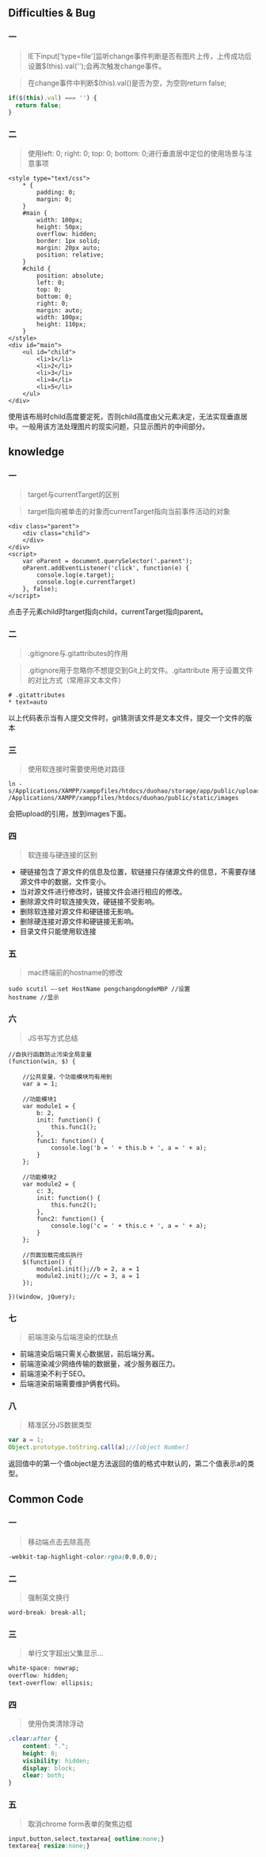 ## Difficulties & Bug

### 一

> IE下input['type=file']监听change事件判断是否有图片上传，上传成功后设置$(this).val('');会再次触发change事件。

> 在change事件中判断$(this).val()是否为空，为空则return false;

```javascript
if($(this).val) === '') {
  return false; 
}
```

### 二

> 使用left: 0; right: 0; top: 0; bottom: 0;进行垂直居中定位的使用场景与注意事项

```
<style type="text/css">
	* {
		padding: 0;
		margin: 0;
	}
	#main {
		width: 100px;
		height: 50px;
		overflow: hidden;
		border: 1px solid;
		margin: 20px auto;
		position: relative;
	}
	#child {
		position: absolute;
		left: 0;
		top: 0;
		bottom: 0;
		right: 0;
		margin: auto;
		width: 100px;
		height: 110px;
	}
</style>
<div id="main">
	<ul id="child">
		<li>1</li>
		<li>2</li>
		<li>3</li>
		<li>4</li>
		<li>5</li>
	</ul>
</div>
```

使用该布局时child高度要定死，否则child高度由父元素决定，无法实现垂直居中。一般用该方法处理图片的现实问题，只显示图片的中间部分。

## knowledge

### 一

> target与currentTarget的区别

> target指向被单击的对象而currentTarget指向当前事件活动的对象

```
<div class="parent">
	<div class="child">
	</div>
</div>
<script>
	var oParent = document.querySelector('.parent');
	oParent.addEventListener('click', function(e) {
		console.log(e.target);
		console.log(e.currentTarget)
	}, false);
</script>
```

点击子元素child时target指向child，currentTarget指向parent。

### 二

> .gitignore与.gitattributes的作用

>.gitignore用于忽略你不想提交到Git上的文件。.gitattribute 用于设置文件的对比方式（常用非文本文件）

```Git
# .gitattributes
* text=auto
```

以上代码表示当有人提交文件时，git猜测该文件是文本文件，提交一个文件的版本

### 三

> 使用软连接时需要使用绝对路径

```Git
ln -s/Applications/XAMPP/xamppfiles/htdocs/duohao/storage/app/public/upload/ /Applications/XAMPP/xamppfiles/htdocs/duohao/public/static/images
```

会把upload的引用，放到images下面。

### 四

> 软连接与硬连接的区别

- 硬链接包含了源文件的信息及位置，软链接只存储源文件的信息，不需要存储源文件中的数据，文件变小。
- 当对源文件进行修改时，链接文件会进行相应的修改。
- 删除源文件时软连接失效，硬链接不受影响。
- 删除软连接对源文件和硬链接无影响。
- 删除硬连接对源文件和硬链接无影响。
- 目录文件只能使用软连接

### 五

>  mac终端前的hostname的修改

```
sudo scutil –-set HostName pengchangdongdeMBP //设置
hostname //显示
```

### 六

> JS书写方式总结

```
//自执行函数防止污染全局变量
(function(win, $) {

    //公共变量，个功能模块均有用到
    var a = 1;

    //功能模块1
    var module1 = {
        b: 2,
        init: function() {
            this.func1();
        },
        func1: function() {
            console.log('b = ' + this.b + ', a = ' + a);
        }
    };

    //功能模块2
    var module2 = {
        c: 3,
        init: function() {
            this.func2();
        },
        func2: function() {
            console.log('c = ' + this.c + ', a = ' + a);
        }
    };

    //页面加载完成后执行
    $(function() {
        module1.init();//b = 2, a = 1
        module2.init();//c = 3, a = 1
    });

})(window, jQuery);
```

### 七

> 前端渲染与后端渲染的优缺点

- 前端渲染后端只需关心数据层，前后端分离。
- 前端渲染减少网络传输的数据量，减少服务器压力。
- 前端渲染不利于SEO。
- 后端渲染前端需要维护俩套代码。

### 八

> 精准区分JS数据类型

```javascript
var a = 1;
Object.prototype.toString.call(a);//[object Number]
```

返回值中的第一个值object是方法返回的值的格式中默认的，第二个值表示a的类型。

## Common Code

### 一

>  移动端点击去除高亮

```css
-webkit-tap-highlight-color:rgba(0,0,0,0);
```

### 二

>  强制英文换行

```css
word-break: break-all;
```

### 三

> 单行文字超出父集显示...

```Css
white-space: nowrap;
overflow: hidden;
text-overflow: ellipsis;
```

### 四

> 使用伪类清除浮动

```Css
.clear:after {
	content: ".";
  	height: 0;
	visibility: hidden;
  	display: block;
  	clear: both;
}
```

### 五

> 取消chrome form表单的聚焦边框

```css
input,button,select,textarea{ outline:none;}
textarea{ resize:none;}
```